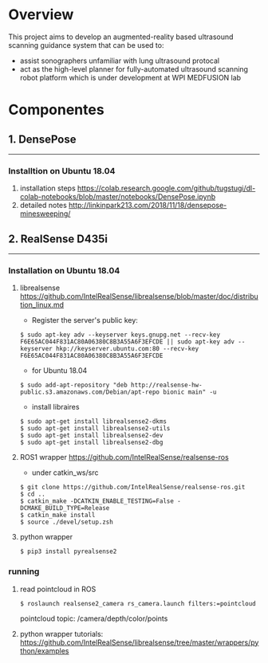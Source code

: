 # Overview
This project aims to develop an augmented-reality based ultrasound scanning guidance system that can be used to:
- assist sonographers unfamiliar with lung ultrasound protocal
- act as the high-level planner for fully-automated ultrasound scanning robot platform which is under development at WPI MEDFUSION lab

# Componentes

## 1. DensePose
---
### Installtion on Ubuntu 18.04
1. installation steps https://colab.research.google.com/github/tugstugi/dl-colab-notebooks/blob/master/notebooks/DensePose.ipynb
2. detailed notes http://linkinpark213.com/2018/11/18/densepose-minesweeping/


## 2. RealSense D435i
---
### Installation on Ubuntu 18.04
1. librealsense https://github.com/IntelRealSense/librealsense/blob/master/doc/distribution_linux.md
    - Register the server's public key:
    ``` shell
    $ sudo apt-key adv --keyserver keys.gnupg.net --recv-key F6E65AC044F831AC80A06380C8B3A55A6F3EFCDE || sudo apt-key adv --keyserver hkp://keyserver.ubuntu.com:80 --recv-key F6E65AC044F831AC80A06380C8B3A55A6F3EFCDE
    ```
    - for Ubuntu 18.04
    ``` shell
    $ sudo add-apt-repository "deb http://realsense-hw-public.s3.amazonaws.com/Debian/apt-repo bionic main" -u
    ```
    - install libraires
    ``` shell
    $ sudo apt-get install librealsense2-dkms
    $ sudo apt-get install librealsense2-utils
    $ sudo apt-get install librealsense2-dev
    $ sudo apt-get install librealsense2-dbg
    ```

2. ROS1 wrapper https://github.com/IntelRealSense/realsense-ros
    - under catkin_ws/src
    ```shell
    $ git clone https://github.com/IntelRealSense/realsense-ros.git
    $ cd ..
    $ catkin_make -DCATKIN_ENABLE_TESTING=False -DCMAKE_BUILD_TYPE=Release
    $ catkin_make install
    $ source ./devel/setup.zsh
    ```

3. python wrapper 
    ``` shell
    $ pip3 install pyrealsense2
    ```

### running
1. read pointcloud in ROS
    ``` shell
    $ roslaunch realsense2_camera rs_camera.launch filters:=pointcloud
    ```
    pointcloud topic: /camera/depth/color/points

2. python wrapper tutorials: https://github.com/IntelRealSense/librealsense/tree/master/wrappers/python/examples